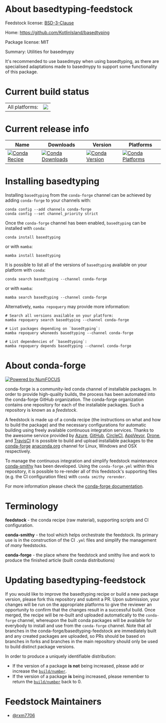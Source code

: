 About basedtyping-feedstock
===========================

Feedstock license: [BSD-3-Clause](https://github.com/conda-forge/basedtyping-feedstock/blob/main/LICENSE.txt)

Home: https://github.com/KotlinIsland/basedtyping

Package license: MIT

Summary: Utilities for basedmypy

It's recommended to use basedmypy when using basedtyping, as there are specialised adaptations made to basedmypy to support some functionality of this package.

Current build status
====================


<table><tr><td>All platforms:</td>
    <td>
      <a href="https://dev.azure.com/conda-forge/feedstock-builds/_build/latest?definitionId=20309&branchName=main">
        <img src="https://dev.azure.com/conda-forge/feedstock-builds/_apis/build/status/basedtyping-feedstock?branchName=main">
      </a>
    </td>
  </tr>
</table>

Current release info
====================

| Name | Downloads | Version | Platforms |
| --- | --- | --- | --- |
| [![Conda Recipe](https://img.shields.io/badge/recipe-basedtyping-green.svg)](https://anaconda.org/conda-forge/basedtyping) | [![Conda Downloads](https://img.shields.io/conda/dn/conda-forge/basedtyping.svg)](https://anaconda.org/conda-forge/basedtyping) | [![Conda Version](https://img.shields.io/conda/vn/conda-forge/basedtyping.svg)](https://anaconda.org/conda-forge/basedtyping) | [![Conda Platforms](https://img.shields.io/conda/pn/conda-forge/basedtyping.svg)](https://anaconda.org/conda-forge/basedtyping) |

Installing basedtyping
======================

Installing `basedtyping` from the `conda-forge` channel can be achieved by adding `conda-forge` to your channels with:

```
conda config --add channels conda-forge
conda config --set channel_priority strict
```

Once the `conda-forge` channel has been enabled, `basedtyping` can be installed with `conda`:

```
conda install basedtyping
```

or with `mamba`:

```
mamba install basedtyping
```

It is possible to list all of the versions of `basedtyping` available on your platform with `conda`:

```
conda search basedtyping --channel conda-forge
```

or with `mamba`:

```
mamba search basedtyping --channel conda-forge
```

Alternatively, `mamba repoquery` may provide more information:

```
# Search all versions available on your platform:
mamba repoquery search basedtyping --channel conda-forge

# List packages depending on `basedtyping`:
mamba repoquery whoneeds basedtyping --channel conda-forge

# List dependencies of `basedtyping`:
mamba repoquery depends basedtyping --channel conda-forge
```


About conda-forge
=================

[![Powered by
NumFOCUS](https://img.shields.io/badge/powered%20by-NumFOCUS-orange.svg?style=flat&colorA=E1523D&colorB=007D8A)](https://numfocus.org)

conda-forge is a community-led conda channel of installable packages.
In order to provide high-quality builds, the process has been automated into the
conda-forge GitHub organization. The conda-forge organization contains one repository
for each of the installable packages. Such a repository is known as a *feedstock*.

A feedstock is made up of a conda recipe (the instructions on what and how to build
the package) and the necessary configurations for automatic building using freely
available continuous integration services. Thanks to the awesome service provided by
[Azure](https://azure.microsoft.com/en-us/services/devops/), [GitHub](https://github.com/),
[CircleCI](https://circleci.com/), [AppVeyor](https://www.appveyor.com/),
[Drone](https://cloud.drone.io/welcome), and [TravisCI](https://travis-ci.com/)
it is possible to build and upload installable packages to the
[conda-forge](https://anaconda.org/conda-forge) [anaconda.org](https://anaconda.org/)
channel for Linux, Windows and OSX respectively.

To manage the continuous integration and simplify feedstock maintenance
[conda-smithy](https://github.com/conda-forge/conda-smithy) has been developed.
Using the ``conda-forge.yml`` within this repository, it is possible to re-render all of
this feedstock's supporting files (e.g. the CI configuration files) with ``conda smithy rerender``.

For more information please check the [conda-forge documentation](https://conda-forge.org/docs/).

Terminology
===========

**feedstock** - the conda recipe (raw material), supporting scripts and CI configuration.

**conda-smithy** - the tool which helps orchestrate the feedstock.
                   Its primary use is in the construction of the CI ``.yml`` files
                   and simplify the management of *many* feedstocks.

**conda-forge** - the place where the feedstock and smithy live and work to
                  produce the finished article (built conda distributions)


Updating basedtyping-feedstock
==============================

If you would like to improve the basedtyping recipe or build a new
package version, please fork this repository and submit a PR. Upon submission,
your changes will be run on the appropriate platforms to give the reviewer an
opportunity to confirm that the changes result in a successful build. Once
merged, the recipe will be re-built and uploaded automatically to the
`conda-forge` channel, whereupon the built conda packages will be available for
everybody to install and use from the `conda-forge` channel.
Note that all branches in the conda-forge/basedtyping-feedstock are
immediately built and any created packages are uploaded, so PRs should be based
on branches in forks and branches in the main repository should only be used to
build distinct package versions.

In order to produce a uniquely identifiable distribution:
 * If the version of a package **is not** being increased, please add or increase
   the [``build/number``](https://docs.conda.io/projects/conda-build/en/latest/resources/define-metadata.html#build-number-and-string).
 * If the version of a package **is** being increased, please remember to return
   the [``build/number``](https://docs.conda.io/projects/conda-build/en/latest/resources/define-metadata.html#build-number-and-string)
   back to 0.

Feedstock Maintainers
=====================

* [@rxm7706](https://github.com/rxm7706/)

